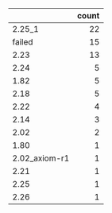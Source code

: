 |               |   count |
|:--------------|--------:|
| 2.25_1        |      22 |
| failed        |      15 |
| 2.23          |      13 |
| 2.24          |       5 |
| 1.82          |       5 |
| 2.18          |       5 |
| 2.22          |       4 |
| 2.14          |       3 |
| 2.02          |       2 |
| 1.80          |       1 |
| 2.02_axiom-r1 |       1 |
| 2.21          |       1 |
| 2.25          |       1 |
| 2.26          |       1 |